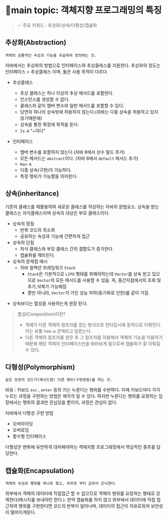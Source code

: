 # 📍main topic: 객체지향 프로그래밍의 특징
> ✅ 주요 키워드 : 추상화/상속/다형성/캡슐화


## 추상화(Abstraction)
    객체의 공통적인 속성과 기능을 추출하여 정의하는 것.
자바에서는 추상화의 방법으로 인터페이스와 추상클래스를 지원한다.
추상화의 정도는 인터페이스 > 추상클래스 이며, 둘은 사용 목적이 다르다.

+ 추상클래스
  + 추상 클래스는 하나 이상의 추상 메서드를 포함한다.
  + 인스턴스를 생성할 수 없다.
  + 클래스와 같이 멤버 변수와 일반 메서드를 포함할 수 있다.
  + 당연히 하나의 상속밖에 허용하지 않는다.(자바는 다중 상속을 허용하고 있지 않기때문에)
  + 상속을 통한 확장에 목적을 둔다.
  + `Is-A` "~이다"

+ 인터페이스
  + 멤버 변수를 포함하지 않는다.(자바 8에서 상수 필드 추가)
  + 모든 메서드는 `abstract`이다. (자바 8에서 `default` 메서드 추가)
  + `Has-A` 
  + 다중 상속(구현)이 가능하다.
  + 특정 행위가 가능함을 의미한다.

## 상속(inheritance)
기존의 클래스를 재활용하여 새로운 클래스를 작성하는 자바의 문법요소. 상속을 받는 클래스는 자식클래스이며
상속의 대상은 부모 클래스이다.

+ 상속의 장점
  + 반복 코드의 최소화
  + 공유하는 속성과 기능에 간편하게 접근
+ 상속의 단점
  + 자식 클래스와 부모 클래스 간의 결합도가 증가한다.
  + 캡슐화를 깨뜨린다.
+ 상속의 문제점 예시
  + 자바 컬렉션 프레임워크 `Stack`
    + `Stack`은 기본적으로 `LIFO` 형태를 취해야하는데 `Vector`를 상속 받고 있으므로
    `Vector`의 모든 메서드를 사용할 수 있음. 즉, 중간지점에서의 조회 및 추가,삭제가 가능해짐
    + 뿐만 아니라, `Vector`가 가진 성능 저하(동기화로 인한)를 같이 가짐.

- 상속보다는 합성을 사용하는게 권장 된다.

> 합성(Composition)이란?
>  + 객체가 다른 객체의 참조자를 얻는 방식으로 런타임시에 동적으로 이뤄진다. 이는 보통 has-a 관계라고 일컫는다.
>  + 다른 객체의 참조자를 얻은 후 그 참조자를 이용해서 객체의 기능을 이용하기 때문에 해당 객체의 인터페이스만을 바라보게 됨으로써 캡슐화가 잘 이뤄질 수 있다.



## 다형성(Polymorphism)
    같은 모양의 코드가(메서드명) 다른 행위(구현방법)를 하는 것.

비유 : 키보드 `esc` , `enter` 등의 키는 누른다는 행위를 수반하다. 이때 키보드마다 각각 누르는 과정을 구현하는 방법은 제각각 일 수 있다.
하지만 누른다는 행위를 요청하는 입장에서는 행위의 결과만 관심있을 뿐이지, 과정은 관심이 없다.


자바에서 다형성 구현 방법
+ 오버라이딩
+ 오버로딩
+ 함수형 인터페이스

다형성은 변화에 유연하게 대처해야하는 객체지향 프로그래밍에서 핵심적인 중추를 담당한다.



## 캡슐화(Encapsulation)
    객체의 속성과 행위를 하나로 묶고, 외부로 부터 감추어 은닉한다.
외부에서 객체의 데이터에 직접접근 할 수 없으므로 
객체의 행위를 요청하는 형태로 강제한다(메시지를 보내야만 한다.). 만약 캡슐화를 하지 않고 외부에서 데이터에 직접 접근하여 
행위를 구현한다면 코드의 반복이 일어나며, 데이터의 접근이 자유로워져 보안성이 떨어지게된다.








